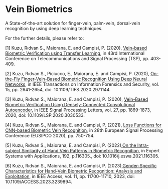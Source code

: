 # Vein Biometrics
A State-of-the-art solution for finger-vein, palm-vein, dorsal-vein recognition by using deep learning techniques. 

For the further details, please refer to:

<a id="1">[1]</a> 
Kuzu, Rıdvan S., Maiorana, E. and Campisi, P. (2020), 
[Vein-based Biometric Verification
using Transfer Learning](https://ieeexplore.ieee.org/document/9163491), in 43rd International Conference on Telecommunications and Signal Processing (TSP), pp. 403-409.

<a id="2">[2]</a> 
Kuzu, Rıdvan S., Piciucco, E., Maiorana, E. and Campisi, P. (2020), 
[On-the-Fly Finger-Vein-Based Biometric Recognition Using Deep Neural Networks](https://ieeexplore.ieee.org/abstract/document/8979362), in IEEE Transactions on Information Forensics and Security, vol. 15, pp. 2641-2654, doi: 10.1109/TIFS.2020.2971144.

<a id="3">[3]</a> 
Kuzu, Rıdvan S., Maiorana, E. and Campisi, P. (2020), 
[Vein-Based Biometric Verification Using Densely-Connected Convolutional Autoencoder](https://ieeexplore.ieee.org/abstract/document/9222532), in IEEE Signal Processing Letters, vol. 27, pp. 1869-1873, 2020, doi: 10.1109/LSP.2020.3030533.


<a id="4">[4]</a> 
Kuzu, Rıdvan S., Maiorana, E. and Campisi, P. (2021), [Loss Functions for CNN-based Biometric Vein Recognition](https://www.eurasip.org/Proceedings/Eusipco/Eusipco2020/pdfs/0000750.pdf), in 28th European Signal Processing Conference (EUSIPCO 2020), pp. 750-754.

<a id="5">[5]</a> 
Kuzu, Rıdvan S., Maiorana, E. and Campisi, P. (2022),[On the Intra-subject Similarity of Hand Vein Patterns in Biometric Recognition](https://www.sciencedirect.com/science/article/abs/pii/S0957417421016080), in Expert Systems with Applications, 192, p.116305., doi: 10.1016/j.eswa.2021.116305.

<a id="6">[6]</a> 
Kuzu, Rıdvan S., Maiorana, E. and Campisi, P. (2023),[Gender-Specific Characteristics for Hand-Vein Biometric Recognition: Analysis and Exploitation](https://ieeexplore.ieee.org/document/10026351), in IEEE Access, vol. 11, pp. 11700-11710, 2023, doi: 10.1109/ACCESS.2023.3239894.
